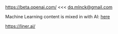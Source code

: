 https://beta.openai.com/ <<<
dq.mlnck@gmail.com

Machine Learning content is mixed in with AI: [here](/Volumes/Data/gaming/HumbleBundle/AI )

https://liner.ai/